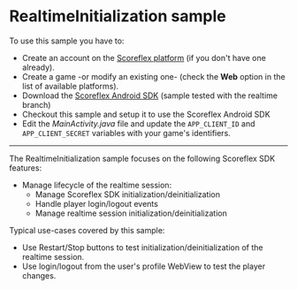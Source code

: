 RealtimeInitialization sample
===============================

To use this sample you have to:

* Create an account on the [Scoreflex platform](http://developer.scoreflex.com/
  "Scoreflex developer site") (if you don't have one already).
* Create a game -or modify an existing one- (check the **Web** option in the
  list of available platforms).
* Download the [Scoreflex Android
  SDK](https://github.com/scoreflex/scoreflex-android-sdk "Scoreflex Android SDK
  on GitHub") (sample tested with the realtime branch)
* Checkout this sample and setup it to use the Scoreflex Android SDK
* Edit the *MainActivity.java* file and update the `APP_CLIENT_ID` and
  `APP_CLIENT_SECRET` variables with your game's identifiers.

------

The RealtimeInitialization sample focuses on the following Scoreflex SDK features:

* Manage lifecycle of the realtime session:
  - Manage Scoreflex SDK initialization/deinitialization
  - Handle player login/logout events
  - Manage realtime session initialization/deinitialization

Typical use-cases covered by this sample:

* Use Restart/Stop buttons to test initialization/deinitialization of the
  realtime session.
* Use login/logout from the user's profile WebView to test the player changes.
